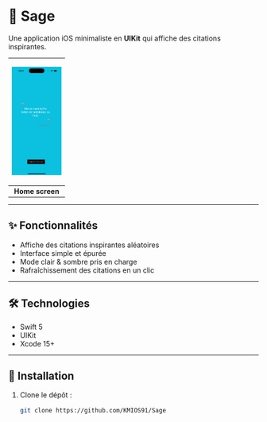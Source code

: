 # 🌿 Sage

Une application iOS minimaliste en **UIKit** qui affiche des citations inspirantes.

| <p align="center"><img src="Screenshots/picture.png" width="100" alt="Home"></p> |
|:---:|
| **Home screen** |
---

## ✨ Fonctionnalités
- Affiche des citations inspirantes aléatoires
- Interface simple et épurée
- Mode clair & sombre pris en charge
- Rafraîchissement des citations en un clic

---

## 🛠️ Technologies
- Swift 5
- UIKit
- Xcode 15+

---

## 🚀 Installation
1. Clone le dépôt :
   ```bash
   git clone https://github.com/KMIOS91/Sage
